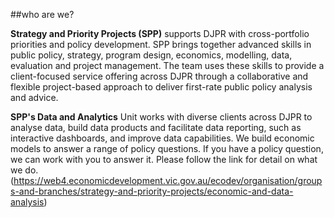 ##who are we?

**Strategy and Priority Projects (SPP)** supports DJPR with cross-portfolio priorities and policy development. SPP brings together advanced skills in public policy, strategy, program design, economics, modelling, data, evaluation and project management. The team uses these skills to provide a client-focused service offering across DJPR through a collaborative and flexible project-based approach to deliver first-rate public policy analysis and advice.

**SPP's Data and Analytics** Unit works with diverse clients across DJPR to analyse data, build data products and facilitate data reporting, such as interactive dashboards, and improve data capabilities. We build economic models to answer a range of policy questions. If you have a policy question, we can work with you to answer it. Please follow the link for detail on what we do. (https://web4.economicdevelopment.vic.gov.au/ecodev/organisation/groups-and-branches/strategy-and-priority-projects/economic-and-data-analysis)
